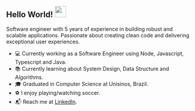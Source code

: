 ## Hello World! <img src="https://raw.githubusercontent.com/iampavangandhi/iampavangandhi/master/gifs/Hi.gif" width="30px"></h2>

Software engineer with 5 years of experience in building robust and scalable applications. Passionate about creating clean code and delivering exceptional user experiences.

- :computer: Currently working as a Software Engineer using Node, Javascript, Typescript and Java.
- :books: Currently learning about System Design, Data Structure and Algorithms.
- :mortar_board: Graduated in Computer Science at Unisinos, Brazil.
- :soccer: I enjoy playing/watching soccer.
- :mailbox_with_mail: Reach me at [LinkedIn](https://www.linkedin.com/in/rafael-fumegalli/).
